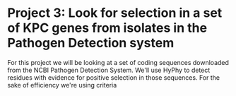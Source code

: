 Project 3: Look for selection in a set of KPC genes from isolates in the Pathogen Detection system
=====================================================================================================

For this project we will be looking at a set of coding sequences downloaded from the NCBI Pathogen Detection System. We'll use HyPhy to detect residues with evidence for positive selection in those sequences. For the sake of efficiency we're using criteria 
